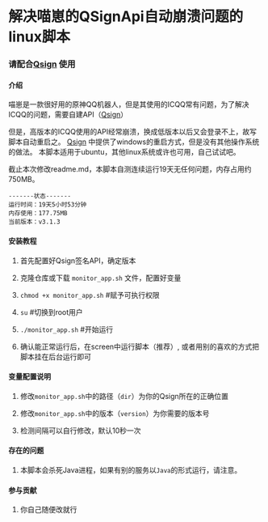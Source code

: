 # 解决喵崽的QSignApi自动崩溃问题的linux脚本

### 请配合[Qsign](https://gitee.com/touchscale/Qsign) 使用

#### 介绍
喵崽是一款很好用的原神QQ机器人，但是其使用的ICQQ常有问题，为了解决ICQQ的问题，需要自建API（[Qsign](https://gitee.com/touchscale/Qsign)）

但是，高版本的ICQQ使用的API经常崩溃，换成低版本以后又会登录不上，故写脚本自动重启之。
[Qsign](https://gitee.com/touchscale/Qsign)  中提供了windows的重启方式，但是没有其他操作系统的做法。
本脚本适用于ubuntu，其他linux系统或许也可用，自己试试吧。

截止本次修改readme.md，本脚本自测连续运行19天无任何问题，内存占用约750MB。


```
-------状态-------
运行时间：19天5小时53分钟
内存使用：177.75MB
当前版本：v3.1.3
```

#### 安装教程

1. 首先配置好Qsign签名API，确定版本

2. 克隆仓库或下载 `monitor_app.sh` 文件，配置好变量

3. `chmod +x monitor_app.sh`  #赋予可执行权限

4. `su`  #切换到root用户

5. `./monitor_app.sh` #开始运行

6. 确认能正常运行后，在screen中运行脚本（推荐）, 或者用别的喜欢的方式把脚本挂在后台运行即可

#### 变量配置说明

1. 修改`monitor_app.sh`中的路径（`dir`）为你的Qsign所在的正确位置

2. 修改`monitor_app.sh`中的版本（`version`）为你需要的版本号

3. 检测间隔可以自行修改，默认10秒一次



#### 存在的问题

1.  本脚本会杀死Java进程，如果有别的服务以`Java`的形式运行，请注意。


#### 参与贡献

1.  你自己随便改就行

